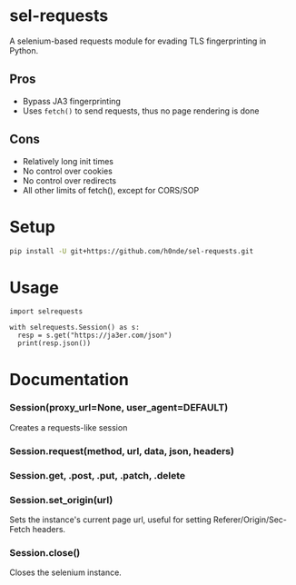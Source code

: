 # sel-requests
A selenium-based requests module for evading TLS fingerprinting in Python.

## Pros
- Bypass JA3 fingerprinting
- Uses `fetch()` to send requests, thus no page rendering is done

## Cons
- Relatively long init times
- No control over cookies
- No control over redirects
- All other limits of fetch(), except for CORS/SOP

# Setup
```bash
pip install -U git+https://github.com/h0nde/sel-requests.git
```

# Usage
```python3
import selrequests

with selrequests.Session() as s:
  resp = s.get("https://ja3er.com/json")
  print(resp.json())
```

# Documentation

### Session(proxy_url=None, user_agent=DEFAULT)
Creates a requests-like session

### Session.request(method, url, data, json, headers)

### Session.get, .post, .put, .patch, .delete

### Session.set_origin(url)
Sets the instance's current page url, useful for setting Referer/Origin/Sec-Fetch headers.

### Session.close()
Closes the selenium instance.
